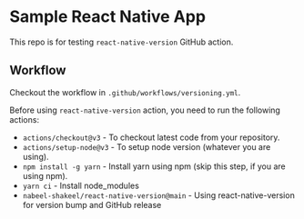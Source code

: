 # Sample React Native App

This repo is for testing `react-native-version` GitHub action.

## Workflow

Checkout the workflow in `.github/workflows/versioning.yml`.

Before using `react-native-version` action, you need to run the following actions:

- `actions/checkout@v3` - To checkout latest code from your repository.
- `actions/setup-node@v3` - To setup node version (whatever you are using).
- `npm install -g yarn` - Install yarn using npm (skip this step, if you are using npm).
- `yarn ci` - Install node_modules
- `nabeel-shakeel/react-native-version@main` - Using react-native-version for version bump and GitHub release
